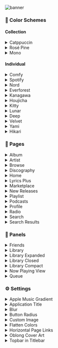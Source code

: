 ![banner](../images/banner.png)

### 🎨 Color Schemes

#### Collection

<details><summary>Catppuccin</summary>
<details><summary>🌻 Latte</summary>

![png](../images/color-schemes/catppuccin/latte.png)

</details>
<details><summary>🍨 Frappé</summary>

![png](../images/color-schemes/catppuccin/frappe.png)

</details>
<details><summary>🌺 Macchiato</summary>

![png](../images/color-schemes/catppuccin/macchiato.png)

</details>
<details><summary>🌿 Mocha</summary>

![png](../images/color-schemes/catppuccin/mocha.png)

</details></details>

<details><summary>Rosé Pine</summary>
<details><summary>Original</summary>

![png](../images/color-schemes/rose-pine/original.png)

</details>
<details><summary>Moon</summary>

![png](../images/color-schemes/rose-pine/moon.png)

</details>
<details><summary>Dawn</summary>

![png](../images/color-schemes/rose-pine/dawn.png)

</details></details>

<details><summary>Mono</summary>
<details><summary>Original</summary>

![png](../images/color-schemes/mono/mono.png)

</details>
<details><summary>Forest</summary>

![png](../images/color-schemes/mono/forest.png)

</details>
<details><summary>Neon</summary>

![png](../images/color-schemes/mono/neon.png)

</details>
<details><summary>Sakura</summary>

![png](../images/color-schemes/mono/sakura.png)

</details>
<details><summary>Sunset</summary>

![png](../images/color-schemes/mono/sunset.png)

</details>
<details><summary>Vaporwave</summary>

![png](../images/color-schemes/mono/vaporwave.png)

</details></details>

#### Individual

<details><summary>Comfy</summary>

![png](../images/color-schemes/comfy.png)

</details>
<details><summary>Spotify</summary>

![png](../images/color-schemes/spotify.png)

</details>
<details><summary>Nord</summary>

![png](../images/color-schemes/nord.png)

</details>
<details><summary>Everforest</summary>

![png](../images/color-schemes/everforest.png)

</details>
<details><summary>Kanagawa</summary>

![png](../images/color-schemes/kanagawa.png)

</details>
<details><summary>Houjicha</summary>

![png](../images/color-schemes/houjicha.png)

</details>
<details><summary>Kitty</summary>

![png](../images/color-schemes/kitty.png)

</details>
<details><summary>Lunar</summary>

![png](../images/color-schemes/lunar.png)

</details>
<details><summary>Deep</summary>

![png](../images/color-schemes/deep.png)

</details>
<details><summary>Velvet</summary>

![png](../images/color-schemes/velvet.png)

</details>
<details><summary>Yami</summary>

![png](../images/color-schemes/yami.png)

</details>
<details><summary>Hikari</summary>

![png](../images/color-schemes/hikari.png)

</details>

### 📑 Pages

<details><summary>Album</summary>

![png](../images/pages/album.png)

</details>

<details><summary>Artist</summary>

![png](../images/pages/artist.png)

</details>

<details><summary>Browse</summary>

![png](../images/pages/browse.png)

</details>

<details><summary>Discography</summary>

![png](../images/pages/discography.png)

</details>

<details><summary>Home</summary>

![png](../images/pages/home.png)

</details>

<details><summary>Lyrics Plus</summary>

![png](../images/pages/lyrics-plus.png)

</details>

<details><summary>Marketplace</summary>

![png](../images/pages/marketplace.png)

</details>

<details><summary>New Releases</summary>

![png](../images/pages/new-releases.png)

</details>

<details><summary>Playlist</summary>

![png](../images/pages/playlist.png)

</details>

<details><summary>Podcasts</summary>

![png](../images/pages/podcasts.png)

</details>

<details><summary>Profile</summary>

![png](../images/pages/profile.png)

</details>

<details><summary>Radio</summary>

![png](../images/pages/radio.png)

</details>

<details><summary>Search</summary>

![png](../images/pages/search.png)

</details>

<details><summary>Search Results</summary>

![png](../images/pages/search-results.png)

</details>

### 📳 Panels

<details><summary>Friends</summary>

![png](../images/panels/friends.png)

</details>

<details><summary>Library</summary>

![png](../images/panels/library.png)

</details>

<details><summary>Library Expanded</summary>

![png](../images/panels/library-expanded.png)

</details>

<details><summary>Library Closed</summary>

![png](../images/panels/library-closed.png)

</details>

<details><summary>Library Compact</summary>

![png](../images/panels/library-compact.png)

</details>

<details><summary>Now Playing View</summary>

![png](../images/panels/npv.png)

</details>

<details><summary>Queue</summary>

![png](../images/panels/queue.png)

</details>

### ⚙️ Settings

<details><summary>Apple Music Gradient</summary>

![png](../images/settings/am-blur.png)
![png](../images/settings/am-blur.png)

</details>

<details><summary>Application Title</summary>

![png](../images/settings/application-title.png)

</details>

<details><summary>Blur</summary>

![png](../images/settings/blur.png)

</details>

<details><summary>Button Radius</summary>

![png](../images/settings/button-radius.png)

</details>

<details><summary>Custom Image</summary>

![png](../images/settings/custom-image.png)

</details>

<details><summary>Flatten Colors</summary>

![png](../images/settings/flatten-colors.png)

</details>

<details><summary>Horizontal Page Links</summary>

![png](../images/settings/horizontal-pagelinks.png)

</details>

<details><summary>Oblong Cover Art</summary>

![png](../images/settings/oblong-cover-art.png)

</details>

<details><summary>Topbar in Titlebar</summary>

![png](../images/settings/topbar-in-titlebar.png)

</details>
